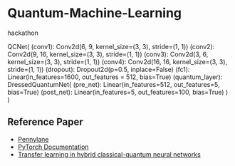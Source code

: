 # Quantum-Machine-Learning
hackathon 


QCNet(
  (conv1): Conv2d(6, 9, kernel_size=(3, 3), stride=(1, 1))
  (conv2): Conv2d(9, 16, kernel_size=(3, 3), stride=(1, 1))
  (conv3): Conv2d(3, 6, kernel_size=(3, 3), stride=(1, 1))
  (conv4): Conv2d(16, 16, kernel_size=(3, 3), stride=(1, 1))
  (dropout): Dropout2d(p=0.5, inplace=False)
  (fc1): Linear(in_features=1600, out_features = 512, bias=True)
  (quantum_layer): DressedQuantumNet(
    (pre_net): Linear(in_features=512, out_features=5, bias=True)
    (post_net): Linear(in_features=5, out_features=100, bias=True)
  )
)

## Reference Paper
- [Pennylane](https://pennylane.ai/)
- [PyTorch Documentation](https://pytorch.org/docs/stable/index.html)
- [Transfer learning in hybrid classical-quantum neural networks](https://arxiv.org/abs/1912.08278)
